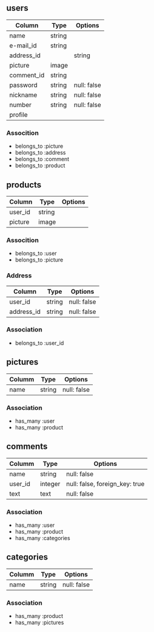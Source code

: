 ## users
|Column|Type|Options|
|------|----|-------|
|name|string||null: false|
|e-mail_id|string||null: false|
|address_id||string|null: false|
|picture|image||
|comment_id|string||
|password|string|null: false|
|nickname|string|null: false|
|number|string|null: false|
|profile||

### Assocition

- belongs_to :picture
- belongs_to :address
- belongs_to :comment
- belongs_to :product

##  products

|Column|Type|Options|
|------|----|-------|
|user_id|string||null: false|
|picture|image|

### Assocition

- belongs_to :user
- belongs_to :picture

### Address

|Column|Type|Options|
|------|----|-------|
|user_id|string|null: false|
|address_id|string|null: false|

### Association

- belongs_to :user_id

##  pictures

|Columm|Type|Options|
|------|----|-------|
|name|string|null: false|

### Association

 - has_many :user
 - has_many :product

##  comments

|Columm|Type|Options|
|------|----|-------|
|name|string|null: false|
|user_id|integer|null: false, foreign_key: true|
|text|text|null: false|

### Association

 - has_many :user
 - has_many :product
 - has_many :categories

##  categories

|Columm|Type|Options|
|------|----|-------|
|name|string|null: false|

### Association

 - has_many :product
 - has_many :pictures
